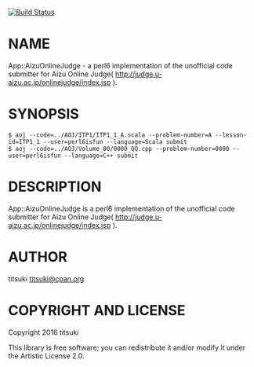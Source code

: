 [![Build Status](https://travis-ci.org/titsuki/p6-App-AizuOnlineJudge.svg?branch=master)](https://travis-ci.org/titsuki/p6-App-AizuOnlineJudge)

NAME
====

App::AizuOnlineJudge - a perl6 implementation of the unofficial code submitter for Aizu Online Judge( http://judge.u-aizu.ac.jp/onlinejudge/index.jsp ).

SYNOPSIS
========

    $ aoj --code=../AOJ/ITP1/ITP1_1_A.scala --problem-number=A --lesson-id=ITP1_1 --user=perl6isfun --language=Scala submit
    $ aoj --code=../AOJ/Volume_00/0000_QQ.cpp --problem-number=0000 --user=perl6isfun --language=C++ submit

DESCRIPTION
===========

App::AizuOnlineJudge is a perl6 implementation of the unofficial code submitter for Aizu Online Judge( http://judge.u-aizu.ac.jp/onlinejudge/index.jsp ).

AUTHOR
======

titsuki <titsuki@cpan.org>

COPYRIGHT AND LICENSE
=====================

Copyright 2016 titsuki

This library is free software; you can redistribute it and/or modify it under the Artistic License 2.0.


